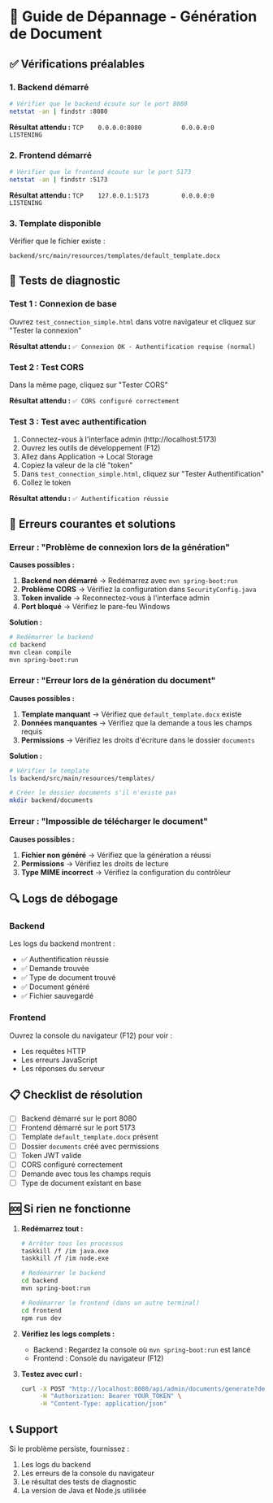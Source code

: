 # 🔧 Guide de Dépannage - Génération de Document

## ✅ Vérifications préalables

### 1. **Backend démarré**

```bash
# Vérifier que le backend écoute sur le port 8080
netstat -an | findstr :8080
```

**Résultat attendu :** `TCP    0.0.0.0:8080           0.0.0.0:0              LISTENING`

### 2. **Frontend démarré**

```bash
# Vérifier que le frontend écoute sur le port 5173
netstat -an | findstr :5173
```

**Résultat attendu :** `TCP    127.0.0.1:5173         0.0.0.0:0              LISTENING`

### 3. **Template disponible**

Vérifier que le fichier existe :

```
backend/src/main/resources/templates/default_template.docx
```

## 🧪 Tests de diagnostic

### Test 1 : Connexion de base

Ouvrez `test_connection_simple.html` dans votre navigateur et cliquez sur "Tester la connexion"

**Résultat attendu :** `✅ Connexion OK - Authentification requise (normal)`

### Test 2 : Test CORS

Dans la même page, cliquez sur "Tester CORS"

**Résultat attendu :** `✅ CORS configuré correctement`

### Test 3 : Test avec authentification

1. Connectez-vous à l'interface admin (http://localhost:5173)
2. Ouvrez les outils de développement (F12)
3. Allez dans Application → Local Storage
4. Copiez la valeur de la clé "token"
5. Dans `test_connection_simple.html`, cliquez sur "Tester Authentification"
6. Collez le token

**Résultat attendu :** `✅ Authentification réussie`

## 🚨 Erreurs courantes et solutions

### Erreur : "Problème de connexion lors de la génération"

**Causes possibles :**

1. **Backend non démarré** → Redémarrez avec `mvn spring-boot:run`
2. **Problème CORS** → Vérifiez la configuration dans `SecurityConfig.java`
3. **Token invalide** → Reconnectez-vous à l'interface admin
4. **Port bloqué** → Vérifiez le pare-feu Windows

**Solution :**

```bash
# Redémarrer le backend
cd backend
mvn clean compile
mvn spring-boot:run
```

### Erreur : "Erreur lors de la génération du document"

**Causes possibles :**

1. **Template manquant** → Vérifiez que `default_template.docx` existe
2. **Données manquantes** → Vérifiez que la demande a tous les champs requis
3. **Permissions** → Vérifiez les droits d'écriture dans le dossier `documents`

**Solution :**

```bash
# Vérifier le template
ls backend/src/main/resources/templates/

# Créer le dossier documents s'il n'existe pas
mkdir backend/documents
```

### Erreur : "Impossible de télécharger le document"

**Causes possibles :**

1. **Fichier non généré** → Vérifiez que la génération a réussi
2. **Permissions** → Vérifiez les droits de lecture
3. **Type MIME incorrect** → Vérifiez la configuration du contrôleur

## 🔍 Logs de débogage

### Backend

Les logs du backend montrent :

- ✅ Authentification réussie
- ✅ Demande trouvée
- ✅ Type de document trouvé
- ✅ Document généré
- ✅ Fichier sauvegardé

### Frontend

Ouvrez la console du navigateur (F12) pour voir :

- Les requêtes HTTP
- Les erreurs JavaScript
- Les réponses du serveur

## 📋 Checklist de résolution

- [ ] Backend démarré sur le port 8080
- [ ] Frontend démarré sur le port 5173
- [ ] Template `default_template.docx` présent
- [ ] Dossier `documents` créé avec permissions
- [ ] Token JWT valide
- [ ] CORS configuré correctement
- [ ] Demande avec tous les champs requis
- [ ] Type de document existant en base

## 🆘 Si rien ne fonctionne

1. **Redémarrez tout :**

   ```bash
   # Arrêter tous les processus
   taskkill /f /im java.exe
   taskkill /f /im node.exe

   # Redémarrer le backend
   cd backend
   mvn spring-boot:run

   # Redémarrer le frontend (dans un autre terminal)
   cd frontend
   npm run dev
   ```

2. **Vérifiez les logs complets :**

   - Backend : Regardez la console où `mvn spring-boot:run` est lancé
   - Frontend : Console du navigateur (F12)

3. **Testez avec curl :**
   ```bash
   curl -X POST "http://localhost:8080/api/admin/documents/generate?demandeId=1&documentTypeId=1" \
        -H "Authorization: Bearer YOUR_TOKEN" \
        -H "Content-Type: application/json"
   ```

## 📞 Support

Si le problème persiste, fournissez :

1. Les logs du backend
2. Les erreurs de la console du navigateur
3. Le résultat des tests de diagnostic
4. La version de Java et Node.js utilisée
